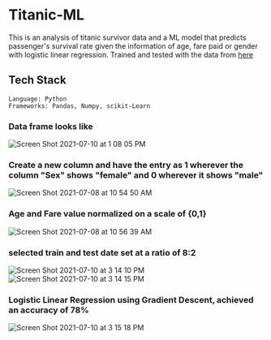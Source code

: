 # Titanic-ML

This is an analysis of titanic survivor data and a ML model that predicts passenger's survival rate given the information of age, fare paid or gender with logistic linear regression.
Trained and tested with the data from [here](https://www.kaggle.com/c/titanic/data)

## Tech Stack
```
Language: Python
Frameworks: Pandas, Numpy, scikit-Learn
```
### Data frame looks like 
![Screen Shot 2021-07-10 at 1 08 05 PM](https://user-images.githubusercontent.com/66694451/125171020-f5734300-e17f-11eb-8065-ccf9ca10acf8.png)

### Create a new column and have the entry as 1 wherever the column "Sex" shows "female" and 0 wherever it shows "male"
![Screen Shot 2021-07-08 at 10 54 50 AM](https://user-images.githubusercontent.com/66694451/124943962-f0c15a00-dfda-11eb-92f2-a5b2356bbd39.png)

### Age and Fare value normalized on a scale of {0,1}
![Screen Shot 2021-07-08 at 10 56 39 AM](https://user-images.githubusercontent.com/66694451/124944342-3bdb6d00-dfdb-11eb-8612-c6fdf3afcc83.png)

### selected train and test date set at a ratio of 8:2
![Screen Shot 2021-07-10 at 3 14 10 PM](https://user-images.githubusercontent.com/66694451/125174182-8272c800-e191-11eb-85e0-9f4c475be2df.png)
![Screen Shot 2021-07-10 at 3 14 15 PM](https://user-images.githubusercontent.com/66694451/125174183-843c8b80-e191-11eb-8711-33992f4d8ad3.png)

### Logistic Linear Regression using Gradient Descent, achieved an accuracy of 78%
![Screen Shot 2021-07-10 at 3 15 18 PM](https://user-images.githubusercontent.com/66694451/125174213-b221d000-e191-11eb-8dad-8b022c77fa94.png)


